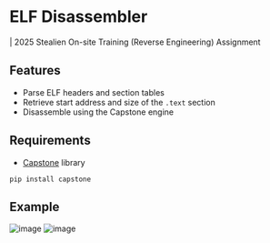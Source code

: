 # ELF Disassembler 
| 2025 Stealien On-site Training (Reverse Engineering) Assignment


## Features
- Parse ELF headers and section tables
- Retrieve start address and size of the `.text` section
- Disassemble using the Capstone engine

## Requirements
- [Capstone](https://www.capstone-engine.org/) library
```
pip install capstone
```

## Example
![image](https://github.com/user-attachments/assets/40db35d1-c5b9-4a7f-b0e6-65e1e30f52d2)
![image](https://github.com/user-attachments/assets/75780985-7c47-47cf-80b4-c69e51152c3f)

